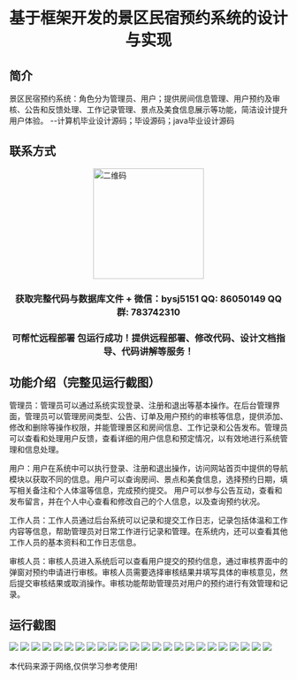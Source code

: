 <p><h1 align="center">基于框架开发的景区民宿预约系统的设计与实现</h1></p>

## 简介
景区民宿预约系统：角色分为管理员、用户；提供房间信息管理、用户预约及审核、公告和反馈处理、工作记录管理、景点及美食信息展示等功能，简洁设计提升用户体验。    --计算机毕业设计源码；毕设源码；java毕业设计源码


## 联系方式
<img src="https://bs-1329754181.cos.ap-shanghai.myqcloud.com/wx.jpg" alt="二维码" style="display: block; margin: 0 auto;" width="200px">
<p><h3 align="center">获取完整代码与数据库文件 + 微信：bysj5151 QQ: 86050149 QQ群: 783742310</h3></p>
<p><h3 align="center">可帮忙远程部署 包运行成功！提供远程部署、修改代码、设计文档指导、代码讲解等服务！</h3></p>

## 功能介绍（完整见运行截图）
管理员：管理员可以通过系统实现登录、注册和退出等基本操作。在后台管理界面，管理员可以管理房间类型、公告、订单及用户预约的审核等信息，提供添加、修改和删除等操作权限，并能管理景区和房间信息、工作记录和公告发布。管理员可以查看和处理用户反馈，查看详细的用户信息和预定情况，以有效地进行系统管理和信息处理。

用户：用户在系统中可以执行登录、注册和退出操作，访问网站首页中提供的导航模块以获取不同的信息。用户可以查询房间、景点和美食信息，选择预约日期，填写相关备注和个人体温等信息，完成预约提交。 用户可以参与公告互动，查看和发布留言，并在个人中心查看和修改自己的个人信息，以及查询预约状况。

工作人员：工作人员通过后台系统可以记录和提交工作日志，记录包括体温和工作内容等信息，帮助管理员对日常工作进行记录和管理。在系统内，还可以查看其他工作人员的基本资料和工作日志信息。

审核人员：审核人员进入系统后可以查看用户提交的预约信息，通过审核界面中的弹窗对预约申请进行审核。审核人员需要选择审核结果并填写具体的审核意见，然后提交审核结果或取消操作。审核功能帮助管理员对用户的预约进行有效管理和记录。


## 运行截图
![](https://bs-1329754181.cos.ap-shanghai.myqcloud.com/spring/ScenicSpotHomestayReservationSystemDesignAndImplementation/img/001.jpg)
![](https://bs-1329754181.cos.ap-shanghai.myqcloud.com/spring/ScenicSpotHomestayReservationSystemDesignAndImplementation/img/002.jpg)
![](https://bs-1329754181.cos.ap-shanghai.myqcloud.com/spring/ScenicSpotHomestayReservationSystemDesignAndImplementation/img/003.jpg)
![](https://bs-1329754181.cos.ap-shanghai.myqcloud.com/spring/ScenicSpotHomestayReservationSystemDesignAndImplementation/img/004.jpg)
![](https://bs-1329754181.cos.ap-shanghai.myqcloud.com/spring/ScenicSpotHomestayReservationSystemDesignAndImplementation/img/005.jpg)
![](https://bs-1329754181.cos.ap-shanghai.myqcloud.com/spring/ScenicSpotHomestayReservationSystemDesignAndImplementation/img/006.jpg)
![](https://bs-1329754181.cos.ap-shanghai.myqcloud.com/spring/ScenicSpotHomestayReservationSystemDesignAndImplementation/img/007.jpg)
![](https://bs-1329754181.cos.ap-shanghai.myqcloud.com/spring/ScenicSpotHomestayReservationSystemDesignAndImplementation/img/008.jpg)
![](https://bs-1329754181.cos.ap-shanghai.myqcloud.com/spring/ScenicSpotHomestayReservationSystemDesignAndImplementation/img/009.jpg)
![](https://bs-1329754181.cos.ap-shanghai.myqcloud.com/spring/ScenicSpotHomestayReservationSystemDesignAndImplementation/img/010.jpg)
![](https://bs-1329754181.cos.ap-shanghai.myqcloud.com/spring/ScenicSpotHomestayReservationSystemDesignAndImplementation/img/011.jpg)
![](https://bs-1329754181.cos.ap-shanghai.myqcloud.com/spring/ScenicSpotHomestayReservationSystemDesignAndImplementation/img/012.jpg)
![](https://bs-1329754181.cos.ap-shanghai.myqcloud.com/spring/ScenicSpotHomestayReservationSystemDesignAndImplementation/img/013.jpg)
![](https://bs-1329754181.cos.ap-shanghai.myqcloud.com/spring/ScenicSpotHomestayReservationSystemDesignAndImplementation/img/014.jpg)
![](https://bs-1329754181.cos.ap-shanghai.myqcloud.com/spring/ScenicSpotHomestayReservationSystemDesignAndImplementation/img/015.jpg)
![](https://bs-1329754181.cos.ap-shanghai.myqcloud.com/spring/ScenicSpotHomestayReservationSystemDesignAndImplementation/img/016.jpg)
![](https://bs-1329754181.cos.ap-shanghai.myqcloud.com/spring/ScenicSpotHomestayReservationSystemDesignAndImplementation/img/017.jpg)
![](https://bs-1329754181.cos.ap-shanghai.myqcloud.com/spring/ScenicSpotHomestayReservationSystemDesignAndImplementation/img/018.jpg)
![](https://bs-1329754181.cos.ap-shanghai.myqcloud.com/spring/ScenicSpotHomestayReservationSystemDesignAndImplementation/img/019.jpg)
![](https://bs-1329754181.cos.ap-shanghai.myqcloud.com/spring/ScenicSpotHomestayReservationSystemDesignAndImplementation/img/020.jpg)
![](https://bs-1329754181.cos.ap-shanghai.myqcloud.com/spring/ScenicSpotHomestayReservationSystemDesignAndImplementation/img/021.jpg)
![](https://bs-1329754181.cos.ap-shanghai.myqcloud.com/spring/ScenicSpotHomestayReservationSystemDesignAndImplementation/img/022.jpg)
![](https://bs-1329754181.cos.ap-shanghai.myqcloud.com/spring/ScenicSpotHomestayReservationSystemDesignAndImplementation/img/023.jpg)
![](https://bs-1329754181.cos.ap-shanghai.myqcloud.com/spring/ScenicSpotHomestayReservationSystemDesignAndImplementation/img/024.jpg)

<p>本代码来源于网络,仅供学习参考使用!</p>
